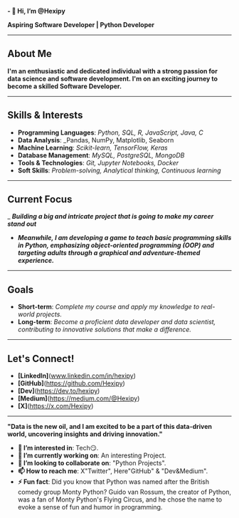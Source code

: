 **- 👋 Hi, I’m @Hexipy**

**Aspiring Software Developer | Python Developer**

---

## About Me

**I'm an enthusiastic and dedicated individual with a strong passion for data science and software development. I'm on an exciting journey to become a skilled Software Developer.**

---

## Skills & Interests

- **Programming Languages**: _Python, SQL, R, JavaScript, Java, C_
- **Data Analysis**: _Pandas, NumPy, Matplotlib, Seaborn
- **Machine Learning**: _Scikit-learn, TensorFlow, Keras_
- **Database Management**: _MySQL, PostgreSQL, MongoDB_
- **Tools & Technologies**: _Git, Jupyter Notebooks, Docker_
- **Soft Skills**: _Problem-solving, Analytical thinking, Continuous learning_

---

## Current Focus

_ **_Building a big and intricate project that is going to make my career stand out_**
- **_Meanwhile, I am developing a game to teach basic programming skills in Python, emphasizing object-oriented programming (OOP) and targeting adults through a graphical and adventure-themed experience._**

---

## Goals

- **Short-term**: _Complete my course and apply my knowledge to real-world projects._
- **Long-term**: _Become a proficient data developer and data scientist, contributing to innovative solutions that make a difference._

---

## Let's Connect!

- **[LinkedIn]**(www.linkedin.com/in/hexipy)
- **[GitHub]**(https://github.com/Hexipy)
- **[Dev]**(https://dev.to/hexipy)
- **[Medium]**(https://medium.com/@Hexipy)
- **[X]**(https://x.com/Hexipy)
---

**__"Data is the new oil, and I am excited to be a part of this data-driven world, uncovering insights and driving innovation."__**

- **👀 I’m interested in**: Tech😏.
- **🌱 I’m currently working on**: An interesting Project.
- **💞️ I’m looking to collaborate on**: "Python Projects".
- **📫 How to reach me**: X"Twitter", Here"GitHub" & "Dev&Medium".
- **⚡ Fun fact**: Did you know that Python was named after the British comedy group Monty Python? Guido van Rossum, the creator of Python, was a fan of Monty Python's Flying Circus, and he chose the name to evoke a sense of fun and humor in programming.

